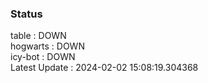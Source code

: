 ### Status


table : DOWN  
hogwarts : DOWN  
icy-bot : DOWN  
Latest Update : 2024-02-02 15:08:19.304368
